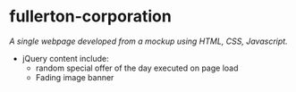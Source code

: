 # fullerton-corporation
*A single webpage developed from a mockup using HTML, CSS, Javascript.*
- jQuery content include:
  - random special offer of the day executed on page load
  - Fading image banner

